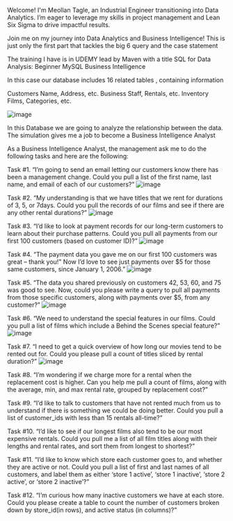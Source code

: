 Welcome! I'm Meollan Tagle, an Industrial Engineer transitioning into Data Analytics. 
I’m eager to leverage my skills in project management and Lean Six Sigma to drive impactful results.

Join me on my journey into Data Analytics and Business Intelligence!
This is just only the first part that tackles the big 6 query and the case statement

The training I have is in UDEMY lead by Maven with a title
SQL for Data Analysis: Beginner MySQL Business Intelligence

In this case our database includes
16 related tables , containing information

Customers Name, Address, etc.
Business Staff, Rentals, etc.
Inventory Films, Categories, etc.

![image](https://github.com/user-attachments/assets/a8fcef2e-6222-4601-a88f-703b177ad448)




In this Database we are going to analyze the relationship between the data.
The simulation gives me a job to become a Business Intelligence Analyst

As a Business Intelligence Analyst, the management ask me to do the following tasks and here are the following:

Task #1.	“I’m going to send an email letting our customers know there has been a management change. 
Could you pull a list of the first name, last name, and email of each of our customers?”
![image](https://github.com/user-attachments/assets/1c630f3d-e7dd-40e2-917e-4e1c52ef7526)

Task #2.	“My understanding is that we have titles that we rent for durations of 3, 5, or 7days. 
Could you pull the records of our films and see if there are any other rental durations?”
![image](https://github.com/user-attachments/assets/faafc505-cd16-484f-964f-f0b853473ed1)

Task #3.	“I’d like to look at payment records for our long-term customers to learn about their purchase patterns. 
Could you pull all payments from our first 100 customers (based on customer ID)?”
![image](https://github.com/user-attachments/assets/543ceb24-7f71-49bb-8774-07f274b70e4d)

Task #4.	“The payment data you gave me on our first 100 customers was great – thank you!"
Now I’d love to see just payments over $5 for those same customers, since January 1, 2006.” 
![image](https://github.com/user-attachments/assets/8f0ed8d1-4512-4d7e-8b28-6804a9b3f36f)

Task #5.	“The data you shared previously on customers 42, 53, 60, and 75 was good to see. 
Now, could you please write a query to pull all payments from those specific customers, along with payments over $5, from any customer?”
![image](https://github.com/user-attachments/assets/fa3766f1-51e5-4545-9988-eaab25f2aa01)

Task #6.	“We need to understand the special features in our films.
Could you pull a list of films which include a Behind the Scenes special feature?”
![image](https://github.com/user-attachments/assets/61741504-ee4b-4a10-8e9f-111e1b15ee3e)

Task #7.	“I need to get a quick overview of how long our movies tend to be rented out for. 
Could you please pull a count of titles sliced by rental duration?”
![image](https://github.com/user-attachments/assets/2f98bbd4-17f9-42ac-88e4-8e21fa8f79ed)

Task #8.	“I’m wondering if we charge more for a rental when the replacement cost is higher. 
Can you help me pull a count of films, along with the average, min, and max rental rate, grouped by replacement cost?”

Task #9.	“I’d like to talk to customers that have not rented much from us to understand if there is something we could be doing better. 
Could you pull a list of customer_ids with less than 15 rentals all-time?”

Task #10.	“I’d like to see if our longest films also tend to be our most expensive rentals. 
Could you pull me a list of all film titles along with their lengths and rental rates, and sort them from longest to shortest?”

Task #11.	“I’d like to know which store each customer goes to, and whether they are active or not. 
Could you pull a list of first and last names of all customers, and label them as either ‘store 1 active’, ‘store 1 inactive’, ‘store 2 active’, or ‘store 2 inactive’?”

Task #12.	“I’m curious how many inactive customers we have at each store. 
Could you please create a table to count the number of customers broken down by store_id(in rows), and active status (in columns)?”

